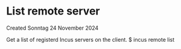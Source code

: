 # List remote server
Created Sonntag 24 November 2024

Get a list of registerd Incus servers on the client.
$ incus remote list

